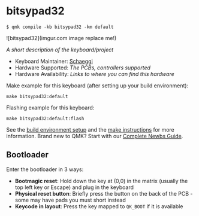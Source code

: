 # bitsypad32

    $ qmk compile -kb bitsypad32 -km default

![bitsypad32](imgur.com image replace me!)

*A short description of the keyboard/project*

* Keyboard Maintainer: [Schaeggi](https://github.com/Schaeggi)
* Hardware Supported: *The PCBs, controllers supported*
* Hardware Availability: *Links to where you can find this hardware*

Make example for this keyboard (after setting up your build environment):

    make bitsypad32:default

Flashing example for this keyboard:

    make bitsypad32:default:flash

See the [build environment setup](https://docs.qmk.fm/#/getting_started_build_tools) and the [make instructions](https://docs.qmk.fm/#/getting_started_make_guide) for more information. Brand new to QMK? Start with our [Complete Newbs Guide](https://docs.qmk.fm/#/newbs).

## Bootloader

Enter the bootloader in 3 ways:

* **Bootmagic reset**: Hold down the key at (0,0) in the matrix (usually the top left key or Escape) and plug in the keyboard
* **Physical reset button**: Briefly press the button on the back of the PCB - some may have pads you must short instead
* **Keycode in layout**: Press the key mapped to `QK_BOOT` if it is available

